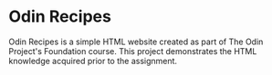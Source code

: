 # Odin Recipes
Odin Recipes is a simple HTML website created as part of The Odin Project's Foundation course. This project demonstrates the HTML knowledge acquired prior to the assignment.
